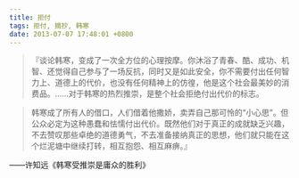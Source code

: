 ```yaml
---
title: 拒付
tags: 拒付, 摘抄, 韩寒
date: 2013-07-07 17:48:01 +0800
---
```



> 『谈论韩寒，变成了一次全方位的心理按摩。你沐浴了青春、酷、成功、机智、还觉得自己参与了一场反抗，同时又是如此安全，你不需要付出任何智力上、道德上的代价，也没有任何精神上的仿徨，他是这个社会最美妙的消费品。……对于韩寒的热烈推崇，是整个社会拒绝付出代价的标志。

> 韩寒成了所有人的借口，人们借着他撒娇，卖弄自己那可怜的“小心思”。但公众必定为这种愚蠢和怯懦付出代价。既然他们对于真正的成就缺乏兴趣，不去赞叹那些卓绝的道德勇气，不去准备接纳真正的思想，他们就只能在这个烂泥塘中继续打转，相互抱怨、相互麻痹。』

——许知远《韩寒受推崇是庸众的胜利》

